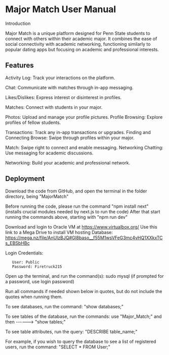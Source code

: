 # Major Match User Manual 


Introduction

Major Match is a unique platform designed for Penn State students to connect with others within their academic major. It combines the ease of social connectivity with academic networking, functioning similarly to popular dating apps but focusing on academic and professional interests.


## Features

Activity Log: Track your interactions on the platform. 

Chat: Communicate with matches through in-app messaging.

 Likes/Dislikes: Express interest or disinterest in profiles. 

Matches: Connect with students in your major.
 
Photos: Upload and manage your profile pictures. Profile Browsing: Explore profiles of fellow students. 

Transactions: Track any in-app transactions or upgrades. Finding and Connecting Browse: Swipe through profiles within your major. 

Match: Swipe right to connect and enable messaging. Networking Chatting: Use messaging for academic discussions. 

Networking: Build your academic and professional network.


## Deployment

Download the code from GitHub, and open the terminal in the folder directory, being "MajorMatch"

Before running the code, please run the command "npm install next" (installs crucial modules needed by next.js to run the code)
After that start running the commands above, starting with "npm run dev"

Download and login to Oracle VM at https://www.virtualbox.org/
Use this link to a Mega Drive to install VM hosting Database: https://mega.nz/file/AnUlzBJQ#Gl8baso__f55M1wsVFeG3mc4vHQ1XXkxTCs_EBSbHBc

Login Credentials:

       User: Public
       Password: Firetruck215


Open up the terminal, and run the command(s):
sudo mysql (if prompted for a password, use login password)

Run all commands if needed shown below in quotes, but do not include the quotes when running them.

To see databases, run the command: 
"show databases;"

                                  
To see tables of the database, run the commands:
use "Major_Match;"
          and then ------>                "show tables;"


To see table attributes, run the query:
"DESCRIBE table_name;"

                                        
For example, if you wish to query the database to see a list of registered users, run the command:
"SELECT * FROM User;"

